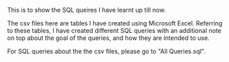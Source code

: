 This is to show the SQL queires I have learnt up till now.

The csv files here are tables I have created using Microsoft Excel. Referring to these tables, I have created different SQL queries with an additional note on top about the goal of the queries, and how they are intended to use.

For SQL queries about the the csv files, please go to "All Queries.sql".

